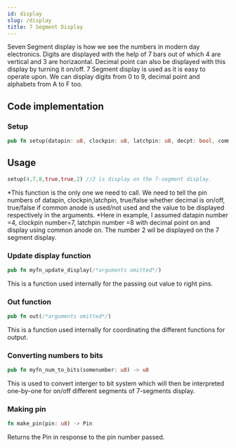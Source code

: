 ```yaml
---
id: display
slug: /display
title: 7 Segment Display
---
```


Seven Segment display is how we see the numbers in modern day electronics. Digits are displayed with the help of 7 bars out of which 4 are vertical and 3 are horizaontal. Decimal point can also be displayed with this display by turning it on/off. 7 Segment display is used as it is easy to operate upon. We can display digits from 0 to 9, decimal point and alphabets from A to F too.

## Code implementation

### Setup

```rust
pub fn setup(datapin: u8, clockpin: u8, latchpin: u8, decpt: bool, common_anode: bool, value: u8)
```

## Usage

```rust
setup(4,7,8,true,true,2) //2 is display on the 7-segment display.
```

*This function is the only one we need to call. We need to tell the pin numbers of datapin, clockpin,latchpin, true/false whether decimal is on/off, true/false if common anode is used/not used and the value to be displayed respectively in the arguments.
*Here in example, I assumed datapin number =4, clockpin number=7, latchpin number =8 with decimal point on and display using common anode on. The number 2 wil be displayed on the 7 segment display.

### Update display function

```rust
pub fn myfn_update_display(/*arguments omitted*/)
```

This is a function used internally for the passing out value to right pins.

### Out function

```rust
pub fn out(/*arguments omitted*/)
```

This is a function used internally for coordinating the different functions for output.

### Converting numbers to bits

```rust
pub fn myfn_num_to_bits(somenumber: u8) -> u8
```

This is used to convert interger to bit system which will then be interpreted one-by-one for on/off different segments of 7-segments display.

### Making pin

```rust
fn make_pin(pin: u8) -> Pin
```

Returns the Pin in response to the pin number passed.
